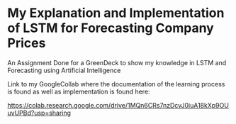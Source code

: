 # My Explanation and Implementation of LSTM for Forecasting Company Prices
An Assignment Done for a GreenDeck to show my knowledge in LSTM and Forecasting using Artificial Intelligence

Link to my GoogleCollab where the documentation of the learning process is found as well as implementation is found here:

https://colab.research.google.com/drive/1MQn6CRs7nzDcvJ0iuA18kXp9OUuvUPBd?usp=sharing
